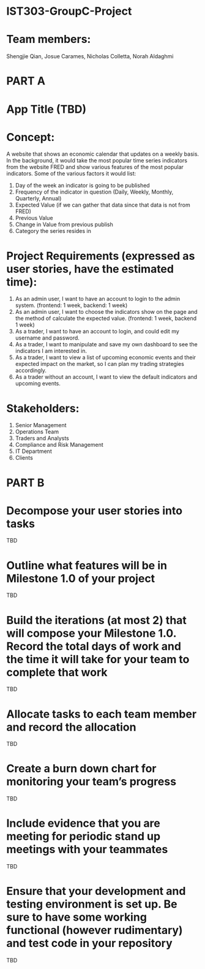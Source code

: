 # IST303-GroupC-Project
# Team members:
Shengjie Qian, Josue Carames, Nicholas Colletta, Norah Aldaghmi


# PART A

# App Title (TBD) 

# Concept: 
A website that shows an economic calendar that updates on a weekly basis. In the background, it would take the most popular time series indicators from the website FRED and show various features of the most popular indicators. Some of the various factors it would list:  

1. Day of the week an indicator is going to be published  
2. Frequency of the indicator in question (Daily, Weekly, Monthly, Quarterly, Annual)  
3. Expected Value (if we can gather that data since that data is not from FRED)  
4. Previous Value  
5. Change in Value from previous publish  
6. Category the series resides in  

# Project Requirements (expressed as user stories, have the estimated time):
1. As an admin user, I want to have an account to login to the admin system. (frontend: 1 week, backend: 1 week)  
2. As an admin user, I want to choose the indicators show on the page and the method of calculate the expected value. (frontend: 1 week, backend 1 week)  
3. As a trader, I want to have an account to login, and could edit my username and password.  
4. As a trader, I want to manipulate and save my own dashboard to see the indicators I am interested in.  
5. As a trader, I want to view a list of upcoming economic events and their expected impact on the market, so I can plan my trading strategies accordingly. 
6. As a trader without an account, I want to view the default indicators and upcoming events.

<!-- A few more stories to be approved by the team:
7. As a user, I want to be able to filter economic events by country, so that I can focus on the events that are most relevant to me.
8. As a user, I want to receive notifications for important economic events, so that I don't miss out on crucial information and can plan my activities accordingly.
9. As an administrator, I want to be able to add, edit, and remove economic events from the calendar, so that the website stays up-to-date with the latest information.
10. As a user, I want to be able to access historical economic data and view past events, so that I can analyze trends and make informed predictions based on past performance.
-->

# Stakeholders: 
1. Senior Management 
2. Operations Team 
3. Traders and Analysts 
4. Compliance and Risk Management 
5. IT Department 
6. Clients

# PART B

# Decompose your user stories into tasks
TBD

# Outline what features will be in Milestone 1.0 of your project
TBD

# Build the iterations (at most 2) that will compose your Milestone 1.0. Record the total days of work and the time it will take for your team to complete that work
TBD

# Allocate tasks to each team member and record the allocation
TBD

# Create a burn down chart for monitoring your team’s progress
TBD

# Include evidence that you are meeting for periodic stand up meetings with your teammates
TBD

# Ensure that your development and testing environment is set up. Be sure to have some working functional (however rudimentary) and test code in your repository
TBD